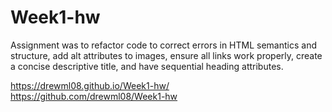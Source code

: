 # Week1-hw

Assignment was to refactor code to correct errors in HTML semantics and structure, add alt attributes to images, ensure all links work properly, create a concise descriptive title, and have sequential heading attributes.  

https://drewml08.github.io/Week1-hw/
https://github.com/drewml08/Week1-hw